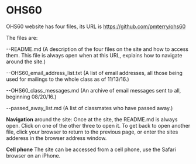 # OHS60

OHS60 website has four files, its URL is https://github.com/pmterry/ohs60

The files are:

--README.md (A description of the four files on the site and how to access them. 
This file is always open when at this URL, explains how to navigate around the site.)

--OHS60_email_address_list.txt (A list of email addresses, all those being used
for mailings to the whole class as of 11/13/16.)

--OHS60_class_messages.md (An archive of email messages sent to all, beginning 08/20/16.) 

--passed_away_list.md (A list of classmates who have passed away.)

__Navigation__ around the site: Once at the site, the README.md is always open.
Click on one of the other three to open it. To get back to open another file,
click your browser to return to the previous page, or enter the sites adderess
in the browser address window. 

__Cell phone__ The site can be accessed from a cell phone, use the Safari browser 
on an iPhone.
